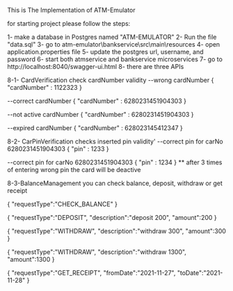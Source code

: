 This is The Implementation of ATM-Emulator

for starting project please follow the steps:

1- make a database in Postgres named "ATM-EMULATOR" 
2- Run the file "data.sql"
3- go to atm-emulator\bankservice\src\main\resources 
4- open application.properties file 
5- update the postgres url, username, and password 
6- start both atmservice and bankservice microservices 
7- go to http://localhost:8040/swagger-ui.html 
8- there are three APIs 

8-1- CardVerification check cardNumber validity 
--wrong cardNumber
{
 "cardNumber" : 1122323 
}

--correct cardNumber
{
"cardNumber" : 6280231451904303
}

--not active cardNumber
{
"cardNumber" : 6280231451904303
}

--expired cardNumber
{
"cardNumber" : 628023145412347
}


8-2- CarPinVerification checks inserted pin validity'
--correct pin for carNo 6280231451904303
 {
 "pin" : 1233
 }

--correct pin for carNo 6280231451904303
{
"pin" : 1234
}
** after 3 times of entering wrong pin the card will be deactive


8-3-BalanceManagement you can check balance, deposit, withdraw  or get receipt 


{
	"requestType":"CHECK_BALANCE"
}

{
	"requestType":"DEPOSIT",
	"description":"deposit 200",
	"amount":200
}

{
	"requestType":"WITHDRAW",
	"description":"withdraw 300",
	"amount":300
}

{
	"requestType":"WITHDRAW",
	"description":"withdraw 1300",
	"amount":1300
}


{
	"requestType":"GET_RECEIPT",
	"fromDate":"2021-11-27",
	"toDate":"2021-11-28"
}

